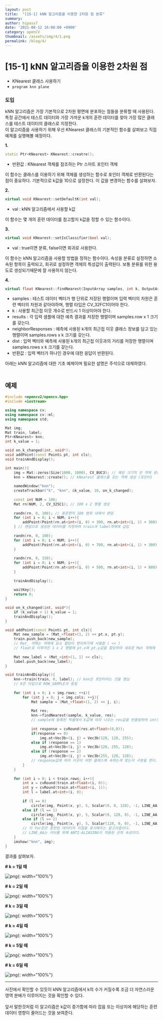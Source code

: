 ```yaml
---
layout: post
title:  "[15-1] kNN 알고리즘을 이용한 2차원 점 분류"
summary: 
author: hipass7
date: '2021-08-12 16:00:00 +0900'
category: openCV
thumbnail: /assets/img/4/1.png
permalink: /blog/4/
---
```


# [15-1] kNN 알고리즘을 이용한 2차원 점 

- KNearest 클래스 사용하기
- `program knn plane`

### 도입

kNN 알고리즘은 가장 기본적으로 2차원 평면에 분포하는 점들을 분류할 때 사용된다. 특정 공간에서 테스트 데이터와 가장 가까운 k개의 훈련 데이터를 찾아 가장 많은 클래스를 테스트 데이터의 클래스로 지정한다. <br />
이 알고리즘을 사용하기 위해 우선 KNearest 클래스의 기본적인 함수를 살펴보고 직접 예제를 실행해볼 예정이다.


**1.**

```c++
static Ptr<KNearest> KNearest::creatre();
```

- 반환값 : KNearest 객체를 참조하는 Ptr 스마트 포인터 객체

이 함수는 클래스를 이용하기 위해 객체를 생성하는 함수로 포인터 객체로 반환된다는 점이 중요하다. 기본적으로 k값을 10으로 설정한다. 이 값을 변경하는 함수를 살펴보자.

**2.**

```c++
virtual void KNearest::setDefaultK(int val);
```

- val : kNN 알고리즘에서 사용할 k값

이 함수는 몇 개의 훈련 데이터를 참고할지 k값을 정할 수 있는 함수이다.

**3.**

```c++
virtual void KNearest::setIsClassifier(bool val);
```

- val : true이면 분류, false이면 회귀로 사용한다.

이 함수는 kNN 알고리즘을 사용할 방법을 정하는 함수이다. 속성을 분류로 설정하면 소속된 항목이 출력되고, 회귀로 설정하면 객체의 특성값이 출력된다. 보통 분류를 위한 용도로 생성되기때문에 잘 사용하지 않는다.

**4.**

```c++
virtual float KNearest::findNearest(InputArray samples, int k, OutputArray results, OutputArray neightborResponses = noArray(), OutputArray dist = noArray()) const;
```

- samples : 테스트 데이터 벡터가 행 단위로 저장된 행렬이며 입력 벡터의 차원은 훈련 벡터의 차원과 같아야하며, 행렬 타입은 CV_32FC1이어야 한다.
- k : 사용할 최근접 이웃 개수로 반드시 1 이상이어야 한다.
- results : 각 입력 샘플에 대한 예측 결과를 저장한 행렬이며 samples.row x 1 크기를 갖는다.
- neighborResponses : 예측에 사용된 k개의 최근접 이웃 클래스 정보를 담고 있는 행렬이며 samples.rows x k 크기를 갖는다.
- dist : 입력 벡터와 예측에 사용된 k개의 최근접 이웃과의 거리를 저장한 행렬이며 samples.rows x k 크기를 갖는다.
- 반환값 : 입력 벡터가 하나인 경우에 대한 응답이 반환된다.

아래는 kNN 알고리즘에 대한 기초 예제이며 필요한 설명은 주석으로 대체하였다. <br /> <br />
## 예제

```c++
#include <opencv2/opencv.hpp>
#include <iostream>

using namespace cv;
using namespace cv::ml;
using namespace std;

Mat img;
Mat train, label;
Ptr<KNearest> knn;
int k_value = 1;

void on_k_changed(int, void*);
void addPoint(const Point& pt, int cls);
void trainAndDisplay();

int main(){
    img = Mat::zeros(Size(1000, 1000), CV_8UC3); // 해당 크기의 빈 객체 생성
    knn = KNearest::create(); // kNearest 클래스를 갖는 객체 생성 (포인터)
    
    namedWindow("knn");
    createTrackbar("k", "knn", &k_value, 10, on_k_changed);
    
    const int NUM = 100;
    Mat rn(NUM, 2, CV_32SC1); // 100 x 2 행렬 생성
    
    randn(rn, 0, 100); // 표준편차 100 범위 내에서 랜덤
    for (int i = 0; i < NUM; i++){
        addPoint(Point(rn.at<int>(i, 0) + 300, rn.at<int>(i, 1) + 300), 0);
    } // 랜덤으로 생성된 데이터를 지정하여 train과 label객체에 삽입
    
    randn(rn, 0, 100);
    for (int i = 0; i < NUM; i++){
        addPoint(Point(rn.at<int>(i, 0) + 700, rn.at<int>(i, 1) + 300), 1);
    }
            
    randn(rn, 0, 150);
    for (int i = 0; i < NUM; i++){
        addPoint(Point(rn.at<int>(i, 0) + 500, rn.at<int>(i, 1) + 800), 2);
    }
    
    trainAndDisplay();
    
    waitKey();
    return 0;
}

void on_k_changed(int, void*){
    if (k_value < 1) k_value = 1;
    trainAndDisplay();
}

void addPoint(const Point& pt, int cls){
    Mat new_sample = (Mat_<float>(1, 2) << pt.x, pt.y);
    train.push_back(new_sample);
    // Mat_ 객체는 객체에 요소 할당이 편리하기에 사용함 ( << )
    // float로 이루어진 1 x 2 행렬에 pt.x와 pt.y값을 할당하여 새로운 Mat 객체에 할당
    
    Mat new_label = (Mat_<int>(1, 1) << cls);
    label.push_back(new_label);
}

void trainAndDisplay(){
    knn->train(train, 0, label); // knn은 포인터라는 것을 명심
    // 0은 타입으로 ROW_SAMPLE과 동일
    
    for (int i = 0; i < img.rows; ++i){
        for (int j = 0; j < img.cols; ++j){
            Mat sample = (Mat_<float>(1, 2) << j, i);
            
            Mat res;
            knn->findNearest(sample, k_value, res);
            // sample에 등록된 픽셀에서 k값에 따라 나오는 res값을 반올림하여 int로 할당
            
            int response = cvRound(res.at<float>(0,0));
            if(response == 0)
                img.at<Vec3b>(i, j) = Vec3b(128, 128, 255);
            else if (response == 1)
                img.at<Vec3b>(i, j) = Vec3b(128, 255, 128);
            else if (response == 2)
                img.at<Vec3b>(i, j) = Vec3b(255, 128, 128);
            // response값에 따라 이곳이 어떤 클래스에 속하는게 맞는지 구분을 한다.
        }
    }
    
    for (int i = 0; i < train.rows; i++){
        int x = cvRound(train.at<float>(i, 0));
        int y = cvRound(train.at<float>(i, 1));
        int l = label.at<int>(i, 0);
        
        if (l == 0)
            circle(img, Point(x, y), 5, Scalar(0, 0, 128), -1, LINE_AA);
        else if (l == 1)
            circle(img, Point(x, y), 5, Scalar(0, 128, 0), -1, LINE_AA);
        else if (l == 2)
            circle(img, Point(x, y), 5, Scalar(128, 0, 0), -1, LINE_AA);
        // 이 for문은 훈련된 데이터의 지점을 표시해주는 알고리즘이다.
        // LINE_AA는 커브를 위해 ANTI-ALIASING이 적용된 선의 속성이다.
    }
    imshow("knn", img);
}


```
결과를 살펴보자.

**# k = 1일 때**

![png](/assets/img/4/1.png){: width="100%"}

**# k = 2일 때**

![png](/assets/img/4/2.png){: width="100%"}

**# k = 3일 때**

![png](/assets/img/4/3.png){: width="100%"}

**# k = 4일 때**

![png](/assets/img/4/4.png){: width="100%"}

**# k = 5일 때**

![png](/assets/img/4/5.png){: width="100%"}

**# k = 6일 때**

![png](/assets/img/4/6.png){: width="100%"}

------
사진에서 확인할 수 있듯이 kNN 알고리즘에서 k의 수가 커질수록 조금 더 자연스러운 영역 분배가 이루어지는 것을 확인할 수 있다. <br /><br />
앞서 말한것처럼 이 알고리즘은 k값이 증가함에 따라 잡음 또는 이상치에 해당하는 훈련 데이터 영향이 줄어드는 것을 보여준다. <br />
